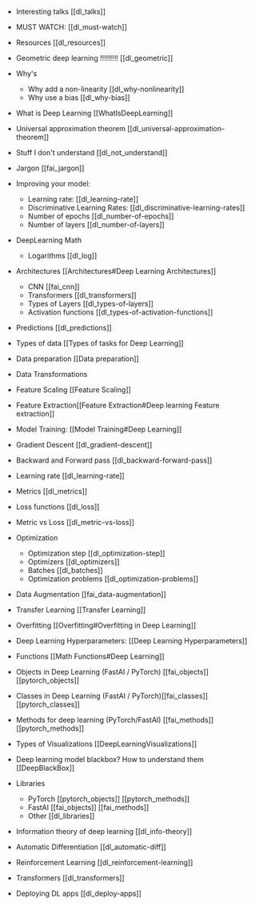 - Interesting talks [[dl_talks]]
- MUST WATCH: [[dl_must-watch]]


- Resources [[dl_resources]]

- Geometric deep learning !!!!!!!!! [[dl_geometric]]

- Why's
	- Why add a non-linearity [[dl_why-nonlinearity]]
	- Why use a bias [[dl_why-bias]]
- What is Deep Learning [[WhatIsDeepLearning]]

- Universal approximation theorem [[dl_universal-approximation-theorem]]
 
- Stuff I don't understand [[dl_not_understand]]
 
- Jargon [[fai_jargon]]


- Improving your model: 
	- Learning rate: [[dl_learning-rate]]
	- Discriminative Learning Rates: [[dl_discriminative-learning-rates]]
	- Number of epochs [[dl_number-of-epochs]]
	- Number of layers [[dl_number-of-layers]]
- DeepLearning Math
	- Logarithms [[dl_log]]


- Architectures [[Architectures#Deep Learning Architectures]]
	- CNN [[fai_cnn]]
	- Transformers [[dl_transformers]]
	- Types of Layers [[dl_types-of-layers]]
	- Activation functions [[dl_types-of-activation-functions]]

- Predictions [[dl_predictions]]

- Types of data [[Types of tasks for Deep Learning]]
 
- Data preparation [[Data preparation]]
 
- Data Transformations
 
- Feature Scaling  [[Feature Scaling]] 
 
- Feature Extraction[[Feature Extraction#Deep learning Feature extraction]]
 
- Model Training: [[Model Training#Deep Learning]]
 
- Gradient Descent [[dl_gradient-descent]]
 
- Backward and Forward pass [[dl_backward-forward-pass]]
 
- Learning rate [[dl_learning-rate]]
 
- Metrics [[dl_metrics]] 
 
- Loss functions [[dl_loss]]
 
- Metric vs Loss [[dl_metric-vs-loss]]
 
- Optimization
	- Optimization step [[dl_optimization-step]]
	- Optimizers [[dl_optimizers]]
	- Batches [[dl_batches]]
	- Optimization problems [[dl_optimization-problems]]
 
- Data Augmentation [[fai_data-augmentation]]
 
- Transfer Learning [[Transfer Learning]]
 
- Overfitting [[Overfitting#Overfitting in Deep Learning]]
 
- Deep Learning Hyperparameters: [[Deep Learning Hyperparameters]]
 
- Functions [[Math Functions#Deep Learning]]
 
- Objects in Deep Learning (FastAI / PyTorch) [[fai_objects]] [[pytorch_objects]]
 
- Classes in Deep Learning (FastAI / PyTorch)[[fai_classes]] [[pytorch_classes]] 
 
- Methods for deep learning (PyTorch/FastAI) [[fai_methods]] [[pytorch_methods]] 
 
- Types of Visualizations [[DeepLearningVisualizations]]
 
- Deep learning model blackbox? How to understand them [[DeepBlackBox]]
 
- Libraries 
	- PyTorch [[pytorch_objects]] [[pytorch_methods]]
	- FastAI [[fai_objects]] [[fai_methods]]
	- Other [[dl_libraries]]

- Information theory of deep learning [[dl_info-theory]]


- Automatic Differentiation [[dl_automatic-diff]]

- Reinforcement Learning [[dl_reinforcement-learning]]

- Transformers [[dl_transformers]]


- Deploying DL apps [[dl_deploy-apps]]